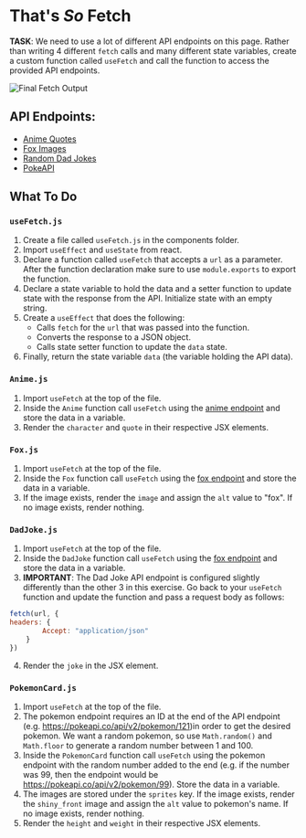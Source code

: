 # That's <i>So</i> Fetch

**TASK**: We need to use a lot of different API endpoints on this page. Rather than writing 4 different `fetch` calls and many different state variables, create a custom function called `useFetch` and call the function to access the provided API endpoints.

![Final Fetch Output](FinalFetch.png)

## API Endpoints:
- [Anime Quotes](https://animechan.vercel.app/api/random)
- [Fox Images](https://randomfox.ca/floof/)
- [Random Dad Jokes](https://icanhazdadjoke.com)
- [PokeAPI](https://pokeapi.co/api/v2/pokemon/)

## What To Do

### `useFetch.js`
1. Create a file called `useFetch.js` in the components folder.
2. Import `useEffect` and `useState` from react.
3. Declare a function called `useFetch` that accepts a `url` as a parameter. After the function declaration make sure to use `module.exports` to export the function.
4. Declare a state variable to hold the data and a setter function to update state with the response from the API. Initialize state with an empty string.
5. Create a `useEffect` that does the following:
    - Calls `fetch` for the `url` that was passed into the function.
    - Converts the response to a JSON object.
    - Calls state setter function to update the `data` state.
6. Finally, return the state variable `data` (the variable holding the API data).

### `Anime.js`
1. Import `useFetch` at the top of the file.
2. Inside the `Anime` function call `useFetch` using the [anime endpoint](https://animechan.vercel.app/api/random) and store the data in a variable.
3. Render the `character` and `quote` in their respective JSX elements.

### `Fox.js`
1. Import `useFetch` at the top of the file.
2. Inside the `Fox` function call `useFetch` using the [fox endpoint](https://randomfox.ca/floof/) and store the data in a variable.
3. If the image exists, render the `image` and assign the `alt` value to "fox". If no image exists, render nothing.

### `DadJoke.js`
1. Import `useFetch` at the top of the file.
2. Inside the `DadJoke` function call `useFetch` using the [fox endpoint](https://icanhazdadjoke.com/) and store the data in a variable.
3. **IMPORTANT**: The Dad Joke API endpoint is configured slightly differently than the other 3 in this exercise. Go back to your `useFetch` function and update the function and pass a request body as follows:

```javascript
fetch(url, {
headers: {
        Accept: "application/json"
    }
})
```
4. Render the `joke` in the JSX element.

### `PokemonCard.js`
1. Import `useFetch` at the top of the file.
2. The pokemon endpoint requires an ID at the end of the API endpoint (e.g. https://pokeapi.co/api/v2/pokemon/121)in order to get the desired pokemon. We want a random pokemon, so use `Math.random()` and `Math.floor` to generate a random number between 1 and 100.
3. Inside the `PokemonCard` function call `useFetch` using the pokemon endpoint with the random number added to the end (e.g. if the number was 99, then the endpoint would be https://pokeapi.co/api/v2/pokemon/99). Store the data in a variable.
4. The images are stored under the `sprites` key. If the image exists, render the `shiny_front` image and assign the `alt` value to pokemon's name. If no image exists, render nothing.
5. Render the `height` and `weight` in their respective JSX elements.